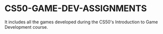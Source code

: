 # CS50-GAME-DEV-ASSIGNMENTS
It includes all the games developed during the CS50's Introduction to Game Development course.
